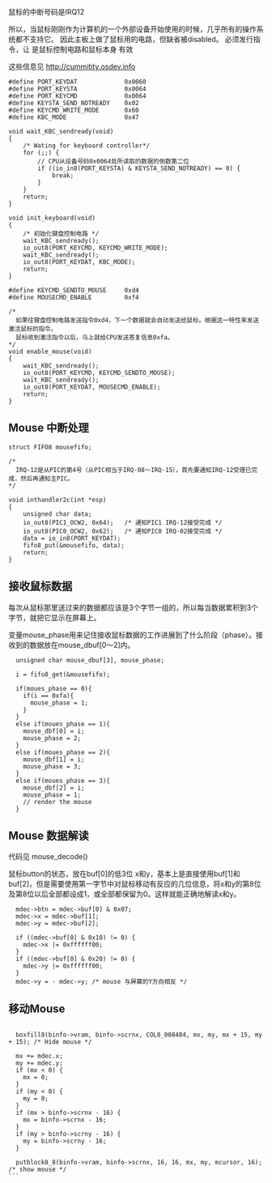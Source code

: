 鼠标的中断号码是IRQ12

所以，当鼠标刚刚作为计算机的一个外部设备开始使用的时候，几乎所有的操作系统都不支持它。
因此主板上做了鼠标用的电路，但缺省被disabled。
必须发行指令，让 是鼠标控制电路和鼠标本身 有效

这些信息见 http://cummitity.osdev.info

```
#define PORT_KEYDAT				0x0060
#define PORT_KEYSTA				0x0064
#define PORT_KEYCMD				0x0064
#define KEYSTA_SEND_NOTREADY	0x02
#define KEYCMD_WRITE_MODE		0x60
#define KBC_MODE				0x47

void wait_KBC_sendready(void)
{
	/* Wating for keyboard controller*/
	for (;;) {
		// CPU从设备号码0x0064处所读取的数据的倒数第二位
		if ((io_in8(PORT_KEYSTA) & KEYSTA_SEND_NOTREADY) == 0) {
			break;
		}
	}
	return;
}

void init_keyboard(void)
{
	/* 初始化键盘控制电路 */
	wait_KBC_sendready();
	io_out8(PORT_KEYCMD, KEYCMD_WRITE_MODE);
	wait_KBC_sendready();
	io_out8(PORT_KEYDAT, KBC_MODE);
	return;
}

#define KEYCMD_SENDTO_MOUSE		0xd4
#define MOUSECMD_ENABLE			0xf4

/*
  如果往键盘控制电路发送指令0xd4，下一个数据就会自动发送给鼠标。根据这一特性来发送激活鼠标的指令。
  鼠标收到激活指令以后，马上就给CPU发送答复信息0xfa。
*/
void enable_mouse(void)
{
	wait_KBC_sendready();
	io_out8(PORT_KEYCMD, KEYCMD_SENDTO_MOUSE);
	wait_KBC_sendready();
	io_out8(PORT_KEYDAT, MOUSECMD_ENABLE);
	return; 
}
```



## Mouse 中断处理
```
struct FIFO8 mousefifo;

/*
  IRQ-12是从PIC的第4号（从PIC相当于IRQ-08～IRQ-15），首先要通知IRQ-12受理已完成，然后再通知主PIC。
*/

void inthandler2c(int *esp)
{
	unsigned char data;
	io_out8(PIC1_OCW2, 0x64);	/* 通知PIC1 IRQ-12接受完成 */
	io_out8(PIC0_OCW2, 0x62);	/* 通知PIC0 IRQ-02接受完成 */
	data = io_in8(PORT_KEYDAT);
	fifo8_put(&mousefifo, data);
	return;
}

```

## 接收鼠标数据
每次从鼠标那里送过来的数据都应该是3个字节一组的，所以每当数据累积到3个字节，就把它显示在屏幕上。

变量mouse_phase用来记住接收鼠标数据的工作进展到了什么阶段（phase）。接收到的数据放在mouse_dbuf[0～2]内。

```
  unsigned char mouse_dbuf[3], mouse_phase;

  i = fifo8_get(&mousefifo);

  if(moues_phase == 0){
    if(i == 0xfa){
      mouse_phase = 1;
    }
  }
  else if(moues_phase == 1){
    mouse_dbf[0] = i;
    mouse_phase = 2;
  }
  else if(moues_phase == 2){
    mouse_dbf[1] = i;
    mouse_phase = 3;
  }
  else if(moues_phase == 3){
    mouse_dbf[2] = i;
    mouse_phase = 1;
    // render the mouse
  }
```

## Mouse 数据解读
代码见 mouse_decode()

鼠标button的状态，放在buf[0]的低3位
x和y，基本上是直接使用buf[1]和buf[2]，但是需要使用第一字节中对鼠标移动有反应的几位信息，将x和y的第8位及第8位以后全部都设成1，或全部都保留为0。这样就能正确地解读x和y。
```
  mdec->btn = mdec->buf[0] & 0x07;
  mdec->x = mdec->buf[1];
  mdec->y = mdec->buf[2];

  if ((mdec->buf[0] & 0x10) != 0) {
    mdec->x |= 0xffffff00;
  }
  if ((mdec->buf[0] & 0x20) != 0) {
    mdec->y |= 0xffffff00;
  }
  mdec->y = - mdec->y; /* mouse 与屏幕的Y方向相反 */
```

## 移动Mouse
````
  
  boxfill8(binfo->vram, binfo->scrnx, COL8_008484, mx, my, mx + 15, my + 15); /* Hide mouse */

  mx += mdec.x;
  my += mdec.y;
  if (mx < 0) {
    mx = 0;
  }
  if (my < 0) {
    my = 0;
  }
  if (mx > binfo->scrnx - 16) {
    mx = binfo->scrnx - 16;
  }
  if (my > binfo->scrny - 16) {
    my = binfo->scrny - 16;
  } 

  putblock8_8(binfo->vram, binfo->scrnx, 16, 16, mx, my, mcursor, 16); /* show mouse */
```
